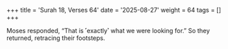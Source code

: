 +++
title = 'Surah 18, Verses 64'
date = '2025-08-27'
weight = 64
tags = []
+++

Moses responded, “That is ˹exactly˺ what we were looking for.” So they returned, retracing their footsteps.